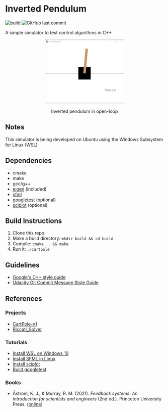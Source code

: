 # Inverted Pendulum
![build](https://github.com/jasleon/Inverted-Pendulum/actions/workflows/main.yml/badge.svg)
![GitHub last commit](https://img.shields.io/github/last-commit/jasleon/Inverted-Pendulum)

A simple simulator to test control algorithms in C++

<p align="center">
  <img src="img/carpole-free.gif" width=50% height=50%/>
</p>
<p align="center">
    Inverted pendulum in open-loop
</p>

## Notes
This simulator is being developed on Ubuntu using the Windows Subsystem for Linux (WSL)

## Dependencies
- cmake
- make
- gcc/g++
- [eigen](https://eigen.tuxfamily.org/index.php?title=Main_Page) (included)
- [sfml](https://www.sfml-dev.org/)
- [googletest](https://github.com/google/googletest) (optional)
- [sciplot](https://github.com/sciplot/sciplot) (optional)

## Build Instructions
1. Clone this repo.
2. Make a build directory: `mkdir build && cd build`
3. Compile: `cmake .. && make`
4. Run it: `./cartpole`

## Guidelines
- [Google's C++ style guide](https://google.github.io/styleguide/cppguide.html)
- [Udacity Git Commit Message Style Guide](http://udacity.github.io/git-styleguide/)

## References
### Projects
- [CartPole-v1](https://gym.openai.com/envs/CartPole-v1/)
- [Riccati_Solver](https://github.com/TakaHoribe/Riccati_Solver)
### Tutorials
- [Install WSL on Windows 10](https://www.howtogeek.com/249966/how-to-install-and-use-the-linux-bash-shell-on-windows-10/)
- [Install SFML in Linux](https://www.sfml-dev.org/tutorials/2.5/start-linux.php)
- [Install sciplot](https://sciplot.github.io/installation/)
- [Build googletest](https://github.com/google/googletest/blob/master/googletest/README.md)
### Books
- Åström, K. J., & Murray, R. M. (2021). *Feedback systems: An introduction for scientists and engineers* (2nd ed.). Princeton University Press. ([online](https://fbswiki.org/wiki/index.php/Feedback_Systems:_An_Introduction_for_Scientists_and_Engineers))